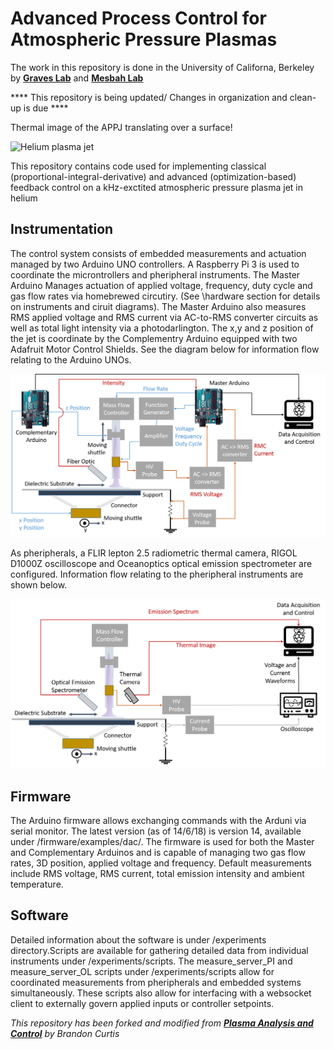 # Advanced Process Control for Atmospheric Pressure Plasmas

The work in this repository is done in the University of Californa, Berkeley by [**Graves Lab**](http://www.graveslab.org) and [**Mesbah Lab**](http://www.mesbahlab.com/)


**** This repository is being updated/ Changes in organization and clean-up is due ****

Thermal image of the APPJ translating over a surface!

![Helium plasma jet](/results/moving_jet.gif)

This repository contains code used for implementing classical (proportional-integral-derivative) and advanced (optimization-based) feedback control on a kHz-exctited atmospheric pressure plasma jet in helium 

## Instrumentation 
The control system consists of embedded measurements and actuation managed by two Arduino UNO controllers. A Raspberry Pi 3 is used to coordinate the microntrollers and pheripheral instruments. The Master Arduino Manages actuation of applied voltage, frequency, duty cycle and gas flow rates via homebrewed circutiry. (See \hardware section for details on instruments and ciruit diagrams). The Master Arduino also measures RMS applied voltage and RMS current via AC-to-RMS converter circuits as well as total light intensity via a photodarlington. The x,y and z position of the jet is coordinate by the Complementry Arduino equipped with two Adafruit Motor Control Shields. See the diagram below for information flow relating to the Arduino UNOs. 

![Helium plasma jet](/results/APPJ_diagram_embedded.png)

As pheripherals, a FLIR lepton 2.5 radiometric thermal camera, RIGOL D1000Z oscilloscope and Oceanoptics optical emission spectrometer are configured. Information flow relating to the pheripheral instruments are shown below.

![Helium plasma jet](/results/APPJ_diagram_pheripherals.png)

## Firmware
The Arduino firmware allows exchanging commands with the Arduni via serial monitor. The latest version (as of 14/6/18) is version 14, available under /firmware/examples/dac/. The firmware is used for both the Master and Complementary Arduinos and is capable of managing two gas flow rates, 3D position, applied voltage and frequency. Default measurements include RMS voltage, RMS current, total emission intensity and ambient temperature.

## Software 
Detailed information about the software is under /experiments directory.Scripts are available for gathering detailed data from individual instruments under /experiments/scripts. The measure_server_PI and measure_server_OL scripts under /experiments/scripts allow for coordinated measurements from pheripherals and embedded systems simultaneously. These scripts also allow for interfacing with a websocket client to externally govern applied inputs or controller setpoints.



*This repository has been forked and modified from [**Plasma Analysis and Control**](https://github.com/brandoncurtis/plasma-control) by Brandon Curtis*
